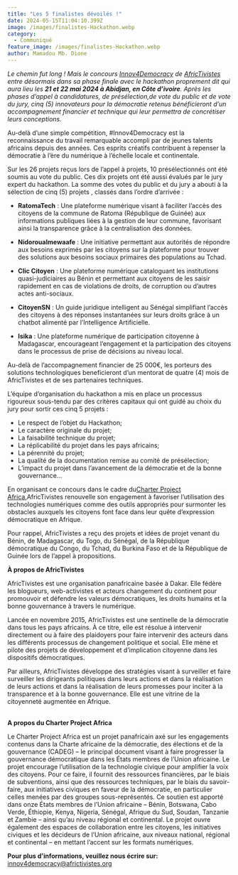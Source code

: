 ```yaml
---
title: "Les 5 finalistes dévoilés !"
date: 2024-05-15T11:04:10.399Z
image: /images/finalistes-Hackathon.webp
category:
  - Communiqué
feature_image: /images/finalistes-Hackathon.webp
author: Mamadou Mb. Dione
---
```

*Le chemin fut long ! Mais le concours [Innov4Democracy](https://innovdemocracy.africtivistes.com/) de [AfricTivistes](africtivistes.com/fr/) entre désormais dans sa phase finale avec le hackathon proprement dit qui aura lieu les **21 et 22 mai 2024 à Abidjan, en Côte d’ivoire**. Après les phases d’appel à candidatures, de présélection,de vote du public et de vote du jury, cinq (5) innovateurs pour la démocratie retenus bénéficieront d’un accompagnement financier et technique qui leur permettra de concrétiser leurs conceptions.*

Au-delà d’une simple compétition, #Innov4Democracy est la reconnaissance du travail remarquable accompli par de jeunes talents africains depuis des années. Ces esprits créatifs contribuent à repenser la démocratie à l’ère du numérique à l’échelle locale et continentale. 

Sur les 26 projets reçus lors de l’appel à projets, 10 présélectionnés ont été soumis au vote du public. Ces dix projets ont été aussi évalués par le jury expert du hackathon. La somme des votes du public et du jury a abouti à la sélection de cinq (5) projets , classés dans l’ordre d’arrivée :

* **RatomaTech** : Une plateforme numérique visant à faciliter l’accès des citoyens de la commune de Ratoma (République de Guinée) aux informations publiques liées à la gestion de leur commune, favorisant ainsi la transparence grâce à la centralisation des données.

* **Nidoroualmewaafe** : Une initiative permettant aux autorités de répondre aux besoins exprimés par les citoyens sur la plateforme pour trouver des solutions aux besoins sociaux primaires des populations  au Tchad.

* **Clic Citoyen** : Une plateforme numérique cataloguant les institutions quasi-judiciaires au Bénin et permettant aux citoyens de les saisir rapidement en cas de violations de droits, de corruption ou d’autres actes anti-sociaux.

* **CitoyenSN** : Un guide juridique intelligent au Sénégal simplifiant l’accès des citoyens à des réponses instantanées sur leurs droits grâce à un chatbot alimenté par l’Intelligence Artificielle.

* **Isika** : Une plateforme numérique de participation citoyenne à Madagascar, encourageant l’engagement et la participation des citoyens dans le processus de prise de décisions au niveau local.

Au-delà de l’accompagnement financier de 25 000€, les porteurs des solutions technologiques beneficieront d’un mentorat de quatre (4) mois de AfricTivistes et de ses partenaires techniques. 

L’équipe d’organisation du hackathon a mis en place un processus rigoureux sous-tendu par des critères capitaux qui ont guidé au choix du jury pour sortir ces cinq 5 projets :

* Le respect de l’objet du Hackathon;
* Le caractère originale du projet;
* La faisabilité technique du projet;
* La réplicabilité du projet dans les pays africains;
* La pérennité du projet;
* La qualité de la documentation remise au comité de présélection;
* L’impact du projet dans l’avancement de la démocratie et de la bonne gouvernance…
  
En organisant ce concours dans le cadre du[Charter Project Africa](https://charter.africa/),AfricTivistes renouvelle son engagement à favoriser l’utilisation des technologies numériques comme des outils appropriés pour surmonter les obstacles auxquels les citoyens font face dans leur quête d’expression démocratique en Afrique.  

Pour rappel, AfricTivistes a reçu des projets et idées de projet venant du Bénin, de Madagascar, du Togo, du Sénégal, de la République démocratique du Congo, du Tchad, du Burkina Faso et de la République de Guinée lors de l’appel à propositions.

**À propos de AfricTivistes**

AfricTivistes est une organisation panafricaine basée à Dakar. Elle fédère les blogueurs, web-activistes et acteurs changement du continent pour promouvoir et défendre les valeurs démocratiques, les droits humains et la bonne gouvernance à travers le numérique.

Lancée en novembre 2015, AfricTivistes est une sentinelle de la démocratie dans tous les pays africains. À ce titre, elle est résolue à intervenir directement ou à faire des plaidoyers pour faire intervenir des acteurs dans les différents processus de changement politique et social. Elle mène et pilote des projets de développement et d’implication citoyenne dans les dispositifs démocratiques.

Par ailleurs, AfricTivistes développe des stratégies visant à surveiller et faire surveiller les dirigeants politiques dans leurs actions et dans la réalisation de leurs actions et dans la réalisation de leurs promesses pour inciter à la transparence et à la bonne gouvernance. Elle est une vitrine de la citoyenneté augmentée en Afrique.

\
**A propos du Charter Project Africa**

Le Charter Project Africa est un projet panafricain axé sur les engagements contenus dans la Charte africaine de la démocratie, des élections et de la gouvernance (CADEG) – le principal document visant à faire progresser la gouvernance démocratique dans les États membres de l’Union africaine. Le projet encourage l’utilisation de la technologie civique pour amplifier la voix des citoyens. Pour ce faire, il fournit des ressources financières, par le biais de subventions, ainsi que des ressources techniques, par le biais du savoir-faire, aux initiatives civiques en faveur de la démocratie, en particulier celles menées par des groupes sous-représentés. Ce soutien est apporté dans onze États membres de l’Union africaine – Bénin, Botswana, Cabo Verde, Éthiopie, Kenya, Nigeria, Sénégal, Afrique du Sud, Soudan, Tanzanie et Zambie – ainsi qu’au niveau régional et continental. Le projet ouvre également des espaces de collaboration entre les citoyens, les initiatives civiques et les décideurs de l’Union africaine, aux niveaux national, régional et continental – en mettant l’accent sur les formats numériques.


**Pour plus d’informations, veuillez nous écrire sur:** [innov4democracy@africtivistes.org](mailto:innov4democracy@africtivistes.org)
